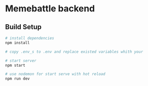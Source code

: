 # Memebattle backend

## Build Setup

``` bash
# install dependencies
npm install

# copy .env_s to .env and replace existed variables whith your

# start server
npm start

# use nodemon for start serve with hot reload
npm run dev

```